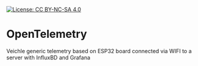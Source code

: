 [![License: CC BY-NC-SA 4.0](https://img.shields.io/badge/License-CC%20BY--NC--SA%204.0-lightgrey.svg)](https://creativecommons.org/licenses/by-nc-sa/4.0/)

# OpenTelemetry
Veichle generic telemetry based on ESP32 board connected via WIFI to a server with InfluxBD and Grafana
